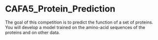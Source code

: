 # CAFA5_Protein_Prediction
The goal of this competition is to predict the function of a set of proteins. You will develop a model trained on the amino-acid sequences of the proteins and on other data. 
